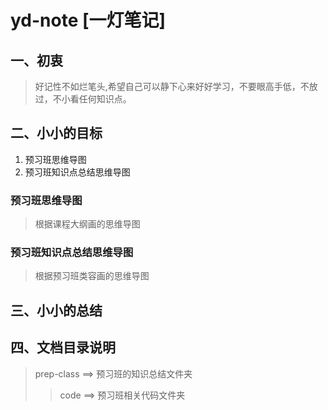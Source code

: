 # yd-note [一灯笔记]
## 一、初衷
> 好记性不如烂笔头,希望自己可以静下心来好好学习，不要眼高手低，不放过，不小看任何知识点。

## 二、小小的目标
1. 预习班思维导图
2. 预习班知识点总结思维导图
### 预习班思维导图
> 根据课程大纲画的思维导图
### 预习班知识点总结思维导图
> 根据预习班类容画的思维导图
## 三、小小的总结

## 四、文档目录说明

 > prep-class ==>  预习班的知识总结文件夹
 >>code ==> 预习班相关代码文件夹
 

